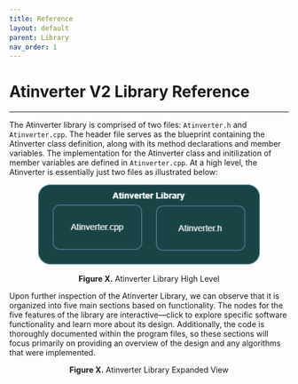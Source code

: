```yaml
---
title: Reference
layout: default
parent: Library
nav_order: 1
---
```


# **Atinverter V2 Library Reference**
***

The Atinverter library is comprised of two files: `Atinverter.h` and `Atinverter.cpp`. The header file serves as the blueprint containing the Atinverter class definition, along with its method declarations and member variables. The implementation for the Atinverter class and initilization of member variables are defined in `Atinverter.cpp`. At a high level, the Atinverter is essentially just two files as illustrated below:

<p align="center">
<img src="../../images/atinverter_library_high_level.png" alt="Atinverter Library High Level" width="400"/>
</p>

<div style="text-align: center;">
    <h7><b>Figure X.</b> Atinverter Library High Level</h7>
</div>

Upon further inspection of the Atinverter Library, we can observe that it is organized into five main sections based on functionality. The nodes for the five features of the library are interactive—click to explore specific software functionality and learn more about its design. Additionally, the code is thoroughly documented within the program files, so these sections will focus primarily on providing an overview of the design and any algorithms that were implemented.

<p align="center">
   <object data="../../images/atinverter_library_expanded_view.svg" type="image/svg+xml" width="600"></object>
</p>

<div style="text-align: center;">
    <h7><b>Figure X.</b> Atinverter Library Expanded View</h7>
</div>